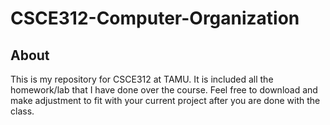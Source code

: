 # CSCE312-Computer-Organization

## About

This is my repository for CSCE312 at TAMU. It is included all the homework/lab that I have done over the course. Feel free to download and make adjustment to fit with your current project after you are done with the class.

